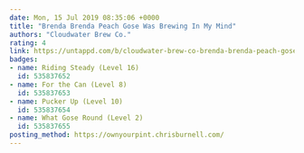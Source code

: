 ```yaml
---
date: Mon, 15 Jul 2019 08:35:06 +0000
title: "Brenda Brenda Peach Gose Was Brewing In My Mind"
authors: "Cloudwater Brew Co."
rating: 4
link: https://untappd.com/b/cloudwater-brew-co-brenda-brenda-peach-gose-was-brewing-in-my-mind/3298154
badges:
- name: Riding Steady (Level 16)
  id: 535837652
- name: For the Can (Level 8)
  id: 535837653
- name: Pucker Up (Level 10)
  id: 535837654
- name: What Gose Round (Level 2)
  id: 535837655
posting_method: https://ownyourpint.chrisburnell.com/
---
```

